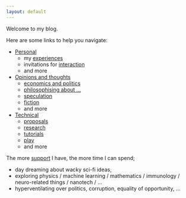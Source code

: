 ```yaml
---
layout: default
---
```


Welcome to my blog.

Here are some links to help you navigate:

- [Personal]({{site.baseurl}}/personal/)
    - my [experiences]({{site.baseurl}}/experiences/)
    - invitations for [interaction]({{site.baseurl}}/interact/)
    - and more
- [Opinions and thoughts]({{site.baseurl}}/inbetween/)
    - [economics and politics]({{site.baseurl}}/economics-politics/)
    - [philosophising about ...]({{site.baseurl}}/philosophy/)
    - [speculation]({{site.baseurl}}/speculation/)
    - [fiction]({{site.baseurl}}/fiction/)
    - and more
- [Technical]({{site.baseurl}}/technical/)
    - [proposals]({{site.baseurl}}/proposals/)
    - [research]({{site.baseurl}}/research/)
    - [tutorials]({{site.baseurl}}/tutorials/)
    - [play]({{site.baseurl}}/play/)
    - and more


The more [support](https://ko-fi.com/act65) I have, the more time I can spend;

- day dreaming about wacky sci-fi ideas,  
- exploring physics / machine learning / mathematics / immunology / neuro-related things / nanotech / ...
- hyperventilating over politics, corruption, equality of opportunity, ...